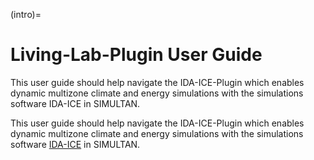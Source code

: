 (intro)=
# Living-Lab-Plugin User Guide

This user guide should help navigate the IDA-ICE-Plugin which enables dynamic multizone climate and energy simulations with the simulations software IDA-ICE in SIMULTAN.

This user guide should help navigate the IDA-ICE-Plugin which enables dynamic multizone climate and energy simulations
with the simulations software [IDA-ICE](https://www.equa.se/de/ida-ice) in SIMULTAN.

```{tableofcontents}
```
